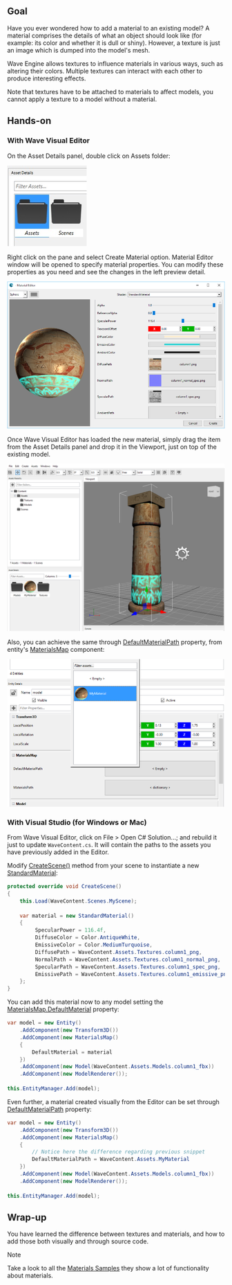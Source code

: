 ## Goal

Have you ever wondered how to add a material to an existing model? A material comprises the details of what an object should look like (for example: its color and whether it is dull or shiny). However, a texture is just an image which is dumped into the model's mesh.

Wave Engine allows textures to influence materials in various ways, such as altering their colors. Multiple textures can interact with each other to produce interesting effects.

Note that textures have to be attached to materials to affect models, you cannot apply a texture to a model without a material.

## Hands-on

### With Wave Visual Editor

On the Asset Details panel, double click on Assets folder:

![](images/ApplyMaterialToAModel/AssetsDetailPane.jpg)

Right click on the pane and select Create Material option. Material Editor window will be opened to specify material properties. You can modify these properties as you need and see the changes in the left preview detail.

![](images/ApplyMaterialToAModel/MaterialEditorDetail.png)

Once Wave Visual Editor has loaded the new material, simply drag the item from the Asset Details panel and drop it in the Viewport, just on top of the existing model.

![](images/ApplyMaterialToAModel/DragMaterialModel.PNG)

Also, you can achieve the same through [DefaultMaterialPath](xref:WaveEngine.Components.Graphics3D.MaterialsMap.MaterialsPath) property, from entity's [MaterialsMap](xref:WaveEngine.Components.Graphics3D.MaterialsMap) component:

![](images/ApplyMaterialToAModel/SetDefaultMaterialPath.png)

### With Visual Studio (for Windows or Mac)

From Wave Visual Editor, click on File > Open C# Solution...; and rebuild it just to update `WaveContent.cs`. It will contain the paths to the assets you have previously added in the Editor.

Modify [CreateScene()](xref:WaveEngine.Framework.Scene.CreateScene) method from your scene to instantiate a new [StandardMaterial](xref:WaveEngine.Materials.StandardMaterial):

```C#
protected override void CreateScene()
{
    this.Load(WaveContent.Scenes.MyScene);

    var material = new StandardMaterial()
    {
         SpecularPower = 116.4f,
         DiffuseColor = Color.AntiqueWhite,
         EmissiveColor = Color.MediumTurquoise,
         DiffusePath = WaveContent.Assets.Textures.column1_png,
         NormalPath = WaveContent.Assets.Textures.column1_normal_png,
         SpecularPath = WaveContent.Assets.Textures.column1_spec_png,
         EmissivePath = WaveContent.Assets.Textures.column1_emissive_png
    };
}
```

You can add this material now to any model setting the [MaterialsMap.DefaultMaterial](xref:WaveEngine.Components.Graphics3D.MaterialsMap.DefaultMaterial) property:

```C#
var model = new Entity()
    .AddComponent(new Transform3D())
    .AddComponent(new MaterialsMap()
    {
        DefaultMaterial = material
    })
    .AddComponent(new Model(WaveContent.Assets.Models.column1_fbx))
    .AddComponent(new ModelRenderer());

this.EntityManager.Add(model);
```

Even further, a material created visually from the Editor can be set through [DefaultMaterialPath](xref:WaveEngine.Components.Graphics3D.MaterialsMap.DefaultMaterialPath) property:

```C#
var model = new Entity()
    .AddComponent(new Transform3D())
    .AddComponent(new MaterialsMap()
    {
        // Notice here the difference regarding previous snippet
        DefaultMaterialPath = WaveContent.Assets.MyMaterial
    })
    .AddComponent(new Model(WaveContent.Assets.Models.column1_fbx))
    .AddComponent(new ModelRenderer());

this.EntityManager.Add(model);
```

## Wrap-up

You have learned the difference between textures and materials, and how to add those both visually and through source code.

>[!Note]
>Take a look to all the [Materials Samples](https://github.com/WaveEngine/Samples/tree/master/Materials) they show a lot of functionality about materials.